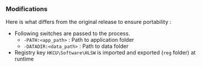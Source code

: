 ### Modifications

Here is what differs from the original release to ensure portability :

* Following switches are passed to the process.
  * `-PATH:<app_path>` : Path to application folder
  * `-DATADIR:<data_path>` : Path to data folder
* Registry key `HKCU\Software\HLSW` is imported and exported (`reg` folder) at runtime
